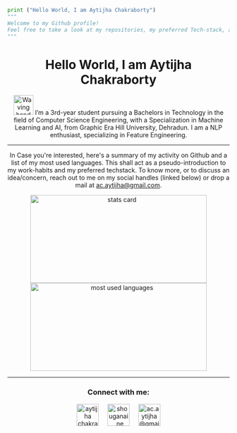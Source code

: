 ```py
print ("Hello World, I am Aytijha Chakraborty")
"""
Welcome to my Github profile!
Feel free to take a look at my repositories, my preferred Tech-stack, and anything else that catches your eyes!
"""
```

<h1 align="center">Hello World, I am Aytijha Chakraborty</h1>
         
<p align="center">
<img src="https://raw.githubusercontent.com/nixin72/nixin72/master/wave.gif" 
         alt="Waving hand animated gif"
         height="45"
         width="45" />
I’m a 3rd-year student pursuing a Bachelors in Technology in the field of Computer Science Engineering, with a Specialization in Machine Learning and AI, from Graphic Era Hill University, Dehradun. I am a NLP enthusiast, specializing in Feature Engineering. 
</p>
<hr>

<p align="center">
In Case you're interested, here's a summary of my activity on Github and a list of my most used languages. This shall act as a pseudo-introduction to my work-habits and my preferred techstack. To know more, or to discuss an idea/concern, reach out to me on my social handles (linked below) or drop a mail at <a href = "mailto:ac.aytijha@gmail.com">ac.aytijha@gmail.com</a>.
</p>

<p align="center">
         <a align= "center" href="https://github.com/Aytijha">
                  <img alt= "stats card" height="200px" width="400" src="">
         </a>

<br>
         <a align= "center" href="https://github.com/Aytijha">
                  <img alt= "most used languages" height="200px" width="400" src="https://github-readme-stats.vercel.app/api/top-langs/?username=Aytijha&layout=compact&theme=chartreuse-dark">
         </a>
</p>

<hr>

<h3 align="center">Connect with me:</h3>
<p align="center">
<a href="https://www.linkedin.com/in/aytijha-chakraborty/" target="blank"><img align="center" src="https://img.icons8.com/color/48/000000/linkedin-circled--v1.png" alt="aytijha chakraborty" height="50" width="50" /></a>&nbsp;&nbsp;&nbsp;&nbsp;
<a href="https://www.instagram.com/shouganai_ne/" target="blank"><img align="center" src="https://img.icons8.com/color/48/000000/instagram-new--v1.png" alt="shouganai_ne" height="50" width="50" /></a>&nbsp;&nbsp;&nbsp;&nbsp;
<a href="mailto:ac.aytijha@gmail.com" target="blank"><img align="center" src="https://img.icons8.com/color/48/000000/gmail-new.png" alt="ac.aytijha@gmail" height="50" width="50" /></a>
</p>
